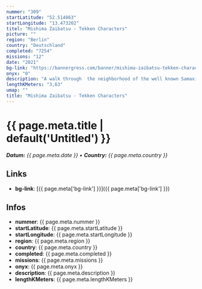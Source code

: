 ```yaml
---
nummer: "309"
startLatitude: "52.514863"
startLongitude: "13.473202"
titel: "Mishima Zaibatsu - Tekken Characters"
picture: ""
region: "Berlin"
country: "Deutschland"
completed: "7254"
missions: "12"
date: "2021"
bg-link: "https://bannergress.com/banner/mishima-zaibatsu-tekken-characters-8f8e"
onyx: "0"
description: "A walk through  the neighborhood of the well known Samaviertel."
lengthKMeters: "3,63"
umap: ""
title: "Mishima Zaibatsu - Tekken Characters"
---
```

# {{ page.meta.title | default('Untitled') }}

_**Datum:** {{ page.meta.date }} • **Country:** {{ page.meta.country }}_

## Links
- **bg-link**: [{{ page.meta['bg-link'] }}]({{ page.meta['bg-link'] }})

## Infos
- **nummer**: {{ page.meta.nummer }}
- **startLatitude**: {{ page.meta.startLatitude }}
- **startLongitude**: {{ page.meta.startLongitude }}
- **region**: {{ page.meta.region }}
- **country**: {{ page.meta.country }}
- **completed**: {{ page.meta.completed }}
- **missions**: {{ page.meta.missions }}
- **onyx**: {{ page.meta.onyx }}
- **description**: {{ page.meta.description }}
- **lengthKMeters**: {{ page.meta.lengthKMeters }}
